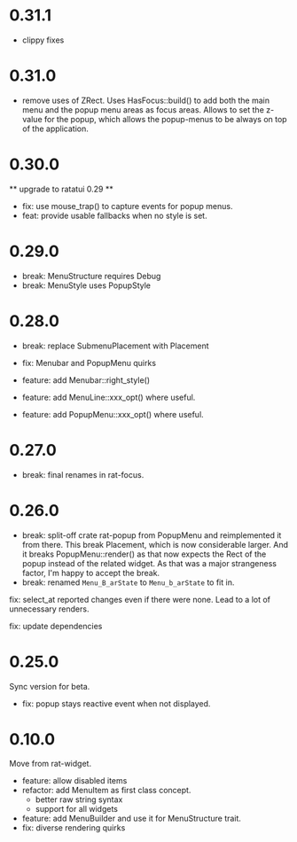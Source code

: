 # 0.31.1

* clippy fixes

# 0.31.0

* remove uses of ZRect.
  Uses HasFocus::build() to add both the main menu and the popup menu areas
  as focus areas. Allows to set the z-value for the popup, which allows
  the popup-menus to be always on top of the application.

# 0.30.0

** upgrade to ratatui 0.29 **

* fix: use mouse_trap() to capture events for popup menus.
* feat: provide usable fallbacks when no style is set.

# 0.29.0

* break: MenuStructure requires Debug
* break: MenuStyle uses PopupStyle

# 0.28.0

* break: replace SubmenuPlacement with Placement

* fix: Menubar and PopupMenu quirks

* feature: add Menubar::right_style()
* feature: add MenuLine::xxx_opt() where useful.
* feature: add PopupMenu::xxx_opt() where useful.

# 0.27.0

* break: final renames in rat-focus.

# 0.26.0

* break: split-off crate rat-popup from PopupMenu and
  reimplemented it from there. This break Placement, which is
  now considerable larger. And it breaks PopupMenu::render()
  as that now expects the Rect of the popup instead of the
  related widget.
  As that was a major strangeness factor, I'm happy to accept the break.
* break: renamed `Menu_B_arState` to `Menu_b_arState` to fit in.

fix: select_at reported changes even if there were none. Lead to
a lot of unnecessary renders.

fix: update dependencies

# 0.25.0

Sync version for beta.

* fix: popup stays reactive event when not displayed.

# 0.10.0

Move from rat-widget.

* feature: allow disabled items
* refactor: add MenuItem as first class concept.
    * better raw string syntax
    * support for all widgets
* feature: add MenuBuilder and use it for MenuStructure trait.
* fix: diverse rendering quirks
